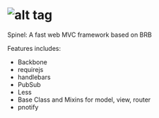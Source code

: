 ![alt tag](http://spirtfire.com/res/img/spinel.png)
======
Spinel: A fast web MVC framework based on BRB

Features includes:
- Backbone
- requirejs
- handlebars
- PubSub
- Less
- Base Class and Mixins for model, view, router
- pnotify
